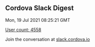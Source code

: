 ## Cordova Slack Digest
Mon, 19 Jul 2021 08:25:21 GMT

[User count: 4558](https://cordova.slack.com/)


Join the conversation at [slack.cordova.io](http://slack.cordova.io/)
